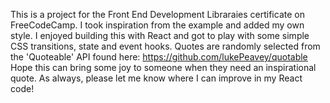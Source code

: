 This is a project for the Front End Development Libraraies certificate on FreeCodeCamp.
I took inspiration from the example and added my own style. I enjoyed building this with React and got to play with some simple CSS transitions, state and event hooks.
Quotes are randomly selected from the 'Quoteable' API found here: https://github.com/lukePeavey/quotable
Hope this can bring some joy to someone when they need an inspirational quote.
As always, please let me know where I can improve in my React code!
